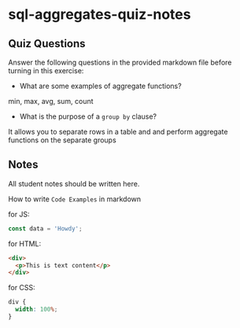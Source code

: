 # sql-aggregates-quiz-notes

## Quiz Questions

Answer the following questions in the provided markdown file before turning in this exercise:

- What are some examples of aggregate functions?

min, max, avg, sum, count

- What is the purpose of a `group by` clause?

It allows you to separate rows in a table and and perform aggregate functions on the separate groups

## Notes

All student notes should be written here.

How to write `Code Examples` in markdown

for JS:

```javascript
const data = 'Howdy';
```

for HTML:

```html
<div>
  <p>This is text content</p>
</div>
```

for CSS:

```css
div {
  width: 100%;
}
```
